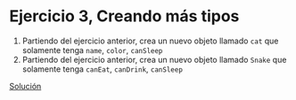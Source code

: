 # Ejercicio 3, Creando más tipos

1. Partiendo del ejercicio anterior, crea un nuevo objeto llamado `cat` que solamente tenga `name`, `color`, `canSleep`
2. Partiendo del ejercicio anterior, crea un nuevo objeto llamado `Snake` que solamente tenga `canEat`, `canDrink`, `canSleep`

[Solución](https://workdrive.alebateducation.com/writer/open/ursw31a63edef589c45a0922331fb32ec83dd)

